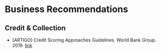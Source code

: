 # Business Recommendations

## Credit & Collection

- [ARTIGO] Credit Scoring Approaches Guidelines. World Bank Group. 2019. [link](pdf/CreditScoringApproachesGuidelines.pdf)


